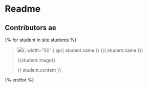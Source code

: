 # Readme 
## Contributors ae

{% for student in site.students %}
  > <img src="{{ student.image }}">{: width="50" }
  > @{{ student.name }}
  > ({{ student.name }})
  > 
  >{{student.image}}
  >
  >{{ student.content }}
  >>
  >>
{% endfor %}

